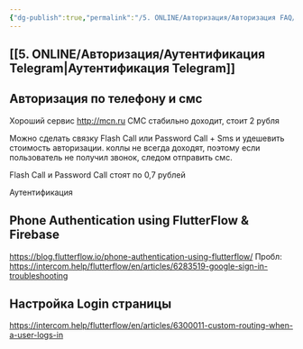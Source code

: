 ```yaml
---
{"dg-publish":true,"permalink":"/5. ONLINE/Авторизация/Авторизация FAQ/","created":"2024-10-22T17:04:15.089-03:00","updated":"2024-10-23T09:11:32.527-03:00"}
---
```



## [[5. ONLINE/Авторизация/Аутентификация Telegram\|Аутентификация Telegram]]
## Авторизация по телефону и смс
Хороший сервис http://mcn.ru
СМС стабильно доходит, стоит 2 рубля

Можно сделать связку Flash Call или Password Call + Sms и удешевить стоимость авторизации.
коллы не всегда доходят, поэтому если пользователь не получил звонок, следом отправить смс. 

Flash Call и Password Call стоят по 0,7 рублей

Аутентификация

## Phone Authentication using FlutterFlow & Firebase
https://blog.flutterflow.io/phone-authentication-using-flutterflow/
Пробл: https://intercom.help/flutterflow/en/articles/6283519-google-sign-in-troubleshooting

## Настройка Login страницы
https://intercom.help/flutterflow/en/articles/6300011-custom-routing-when-a-user-logs-in 
